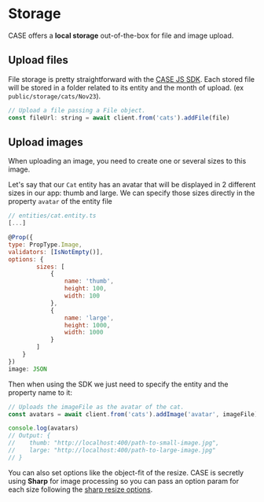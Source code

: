 # Storage

CASE offers a **local storage** out-of-the-box for file and image upload.

## Upload files

File storage is pretty straightforward with the [CASE JS SDK](connect.md). Each stored file will be stored in a folder related to its entity and the month of upload. (ex `public/storage/cats/Nov23`).

```js
// Upload a file passing a File object.
const fileUrl: string = await client.from('cats').addFile(file)
```

## Upload images

When uploading an image, you need to create one or several sizes to this image.

Let's say that our `Cat` entity has an avatar that will be displayed in 2 different sizes in our app: thumb and large. We can specify those sizes directly in the property `avatar` of the entity file

```js
// entities/cat.entity.ts
[...]

@Prop({
type: PropType.Image,
validators: [IsNotEmpty()],
options: {
        sizes: [
            {
                name: 'thumb',
                height: 100,
                width: 100
            },
            {
                name: 'large',
                height: 1000,
                width: 1000
            }
        ]
    }
})
image: JSON
```

Then when using the SDK we just need to specify the entity and the property name to it:

```js
// Uploads the imageFile as the avatar of the cat.
const avatars = await client.from('cats').addImage('avatar', imageFile)

console.log(avatars)
// Output: {
//    thumb: "http://localhost:400/path-to-small-image.jpg",
//    large: "http://localhost:400/path-to-large-image.jpg"
// }
```

You can also set options like the object-fit of the resize. CASE is secretly using **Sharp** for image processing so you can pass an option param for each size following the [sharp resize options](https://sharp.pixelplumbing.com/api-resize).
